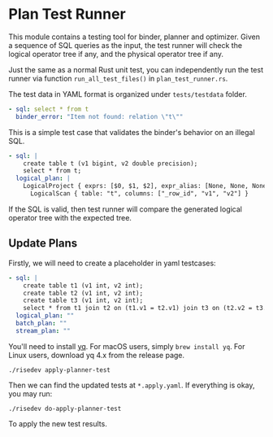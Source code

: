 # Plan Test Runner

This module contains a testing tool for binder, planner and optimizer.
Given a sequence of SQL queries as the input, the test runner will check
the logical operator tree if any, and the physical operator tree if any.

Just the same as a normal Rust unit test, you can independently run the test runner
via function `run_all_test_files()` in `plan_test_runner.rs`.

The test data in YAML format is organized under `tests/testdata` folder.

```yaml
- sql: select * from t
  binder_error: "Item not found: relation \"t\""
```

This is a simple test case that validates the binder's behavior on an illegal SQL.

```yaml
- sql: |
    create table t (v1 bigint, v2 double precision);
    select * from t;
  logical_plan: |
    LogicalProject { exprs: [$0, $1, $2], expr_alias: [None, None, None] }
      LogicalScan { table: "t", columns: ["_row_id", "v1", "v2"] }
```

If the SQL is valid, then test runner will compare the generated logical operator tree
with the expected tree.

## Update Plans

Firstly, we will need to create a placeholder in yaml testcases:

```yaml
- sql: |
    create table t1 (v1 int, v2 int);
    create table t2 (v1 int, v2 int);
    create table t3 (v1 int, v2 int);
    select * from t1 join t2 on (t1.v1 = t2.v1) join t3 on (t2.v2 = t3.v2);
  logical_plan: ""
  batch_plan: ""
  stream_plan: ""
```

You'll need to install [yq](https://github.com/mikefarah/yq). For macOS users,
simply `brew install yq`. For Linux users, download yq 4.x from the release page.

```
./risedev apply-planner-test
```

Then we can find the updated tests at `*.apply.yaml`. If everything is okay, you may run:

```
./risedev do-apply-planner-test
```

To apply the new test results.